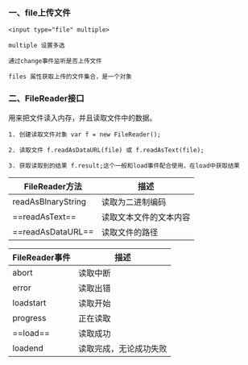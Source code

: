 ### 一、file上传文件
```
<input type="file" multiple>
```
```
multiple 设置多选

通过change事件监听是否上传文件

files 属性获取上传的文件集合，是一个对象
```

### 二、FileReader接口
用来把文件读入内存，并且读取文件中的数据。

```
1. 创建读取文件对象 var f = new FileReader(); 

2. 读取文件 f.readAsDataURL(file) 或 f.readAsText(file);

3. 获取读取到的结果 f.result;这个一般和load事件配合使用，在load中获取结果
```

FileReader方法 | 描述
---|---
readAsBlnaryString | 读取为二进制编码
==readAsText== | 读取文本文件的文本内容
==readAsDataURL== | 读取文件的路径


FileReader事件 | 描述
---|---
abort | 读取中断
error | 读取出错
loadstart | 读取开始
progress | 正在读取
==load== | 读取成功
loadend | 读取完成，无论成功失败




